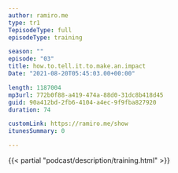 ```yaml
---
author: ramiro.me
type: tr1
TepisodeType: full
episodeType: training

season: ""
episode: "03"
title: how.to.tell.it.to.make.an.impact
Date: "2021-08-20T05:45:03.00+00:00"

length: 1187004
mp3url: 772b0f88-a419-474a-88d0-31dc8b418d45
guid: 90a412bd-2fb6-4104-a4ec-9f9fba827920
duration: 74

customLink: https://ramiro.me/show
itunesSummary: 0

---
```

{{< partial "podcast/description/training.html" >}}
